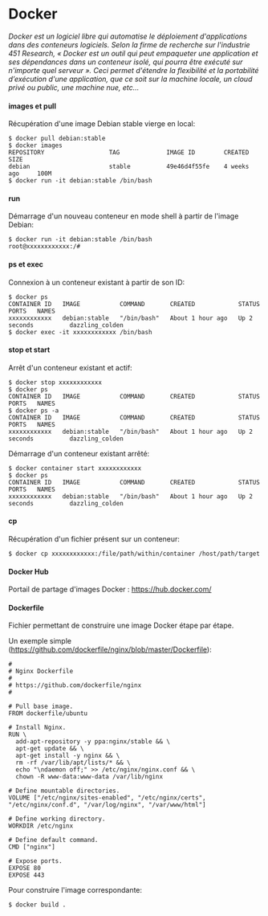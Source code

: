 # Docker

*Docker est un logiciel libre qui automatise le déploiement d'applications dans des conteneurs logiciels. Selon la firme de recherche sur l'industrie 451 Research, « Docker est un outil qui peut empaqueter une application et ses dépendances dans un conteneur isolé, qui pourra être exécuté sur n'importe quel serveur ». Ceci permet d'étendre la flexibilité et la portabilité d’exécution d'une application, que ce soit sur la machine locale, un cloud privé ou public, une machine nue, etc...*

#### images et pull

Récupération d'une image Debian stable vierge en local:

```` shell
$ docker pull debian:stable
$ docker images
REPOSITORY                  TAG             IMAGE ID        CREATED         SIZE
debian                      stable          49e46d4f55fe    4 weeks ago     100M
$ docker run -it debian:stable /bin/bash
````

#### run

Démarrage d'un nouveau conteneur en mode shell à partir de l'image Debian:

```` shell
$ docker run -it debian:stable /bin/bash
root@xxxxxxxxxxxx:/#
````

#### ps et exec

Connexion à un conteneur existant à partir de son ID:

```` shell
$ docker ps
CONTAINER ID   IMAGE           COMMAND       CREATED            STATUS        PORTS   NAMES
xxxxxxxxxxxx   debian:stable   "/bin/bash"   About 1 hour ago   Up 2 seconds          dazzling_colden
$ docker exec -it xxxxxxxxxxxx /bin/bash
````

#### stop et start

Arrêt d'un conteneur existant et actif:

```` shell
$ docker stop xxxxxxxxxxxx
$ docker ps
CONTAINER ID   IMAGE           COMMAND       CREATED            STATUS        PORTS   NAMES
$ docker ps -a
CONTAINER ID   IMAGE           COMMAND       CREATED            STATUS        PORTS   NAMES
xxxxxxxxxxxx   debian:stable   "/bin/bash"   About 1 hour ago   Up 2 seconds          dazzling_colden
````

Démarrage d'un conteneur existant arrêté:

```` shell
$ docker container start xxxxxxxxxxxx
$ docker ps
CONTAINER ID   IMAGE           COMMAND       CREATED            STATUS        PORTS   NAMES
xxxxxxxxxxxx   debian:stable   "/bin/bash"   About 1 hour ago   Up 2 seconds          dazzling_colden
````

#### cp

Récupération d'un fichier présent sur un conteneur:

```` shell
$ docker cp xxxxxxxxxxxx:/file/path/within/container /host/path/target
````

#### Docker Hub

Portail de partage d'images Docker : https://hub.docker.com/

#### Dockerfile

Fichier permettant de construire une image Docker étape par étape.

Un exemple simple (https://github.com/dockerfile/nginx/blob/master/Dockerfile):

````
#
# Nginx Dockerfile
#
# https://github.com/dockerfile/nginx
#

# Pull base image.
FROM dockerfile/ubuntu

# Install Nginx.
RUN \
  add-apt-repository -y ppa:nginx/stable && \
  apt-get update && \
  apt-get install -y nginx && \
  rm -rf /var/lib/apt/lists/* && \
  echo "\ndaemon off;" >> /etc/nginx/nginx.conf && \
  chown -R www-data:www-data /var/lib/nginx

# Define mountable directories.
VOLUME ["/etc/nginx/sites-enabled", "/etc/nginx/certs", "/etc/nginx/conf.d", "/var/log/nginx", "/var/www/html"]

# Define working directory.
WORKDIR /etc/nginx

# Define default command.
CMD ["nginx"]

# Expose ports.
EXPOSE 80
EXPOSE 443
````

Pour construire l'image correspondante:

````
$ docker build .
````
